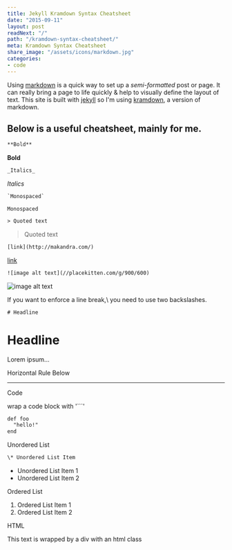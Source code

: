 ```yaml
---
title: Jekyll Kramdown Syntax Cheatsheet
date: "2015-09-11"
layout: post
readNext: "/"
path: "/kramdown-syntax-cheatsheet/"
meta: Kramdown Syntax Cheatsheet
share_image: "/assets/icons/markdown.jpg"
categories:
- code
---
```


Using [markdown](http://daringfireball.net/projects/markdown/) is a quick way to set up a _semi-formatted_ post or page. It can really bring a page to life quickly &amp; help to visually define the layout of text. This site is built with [jekyll](http://jekyllrb.com) so I'm using [kramdown](http://kramdown.gettalong.org/), a version of markdown.

## Below is a useful cheatsheet, mainly for me.

```html
**Bold**
```

**Bold**

```html
_Italics_
```

_Italics_

```html
`Monospaced`
```

`Monospaced`

```html
> Quoted text
```

> Quoted text

```html
[link](http://makandra.com/)
```

[link](http://makandra.com/)

```html
![image alt text](//placekitten.com/g/900/600)
```

![image alt text](//placekitten.com/g/900/600)

If you want to enforce a line break,\\
you need to use two backslashes.

```html
# Headline
```

# Headline
Lorem ipsum...

Horizontal Rule Below

------------------------

Code

wrap a code block with '```'

```html
def foo
  "hello!"
end
```

Unordered List

```html
\* Unordered List Item
```

* Unordered List Item 1
* Unordered List Item 2

Ordered List

1. Ordered List Item 1
2. Ordered List Item 2

HTML

<p class="html-example">This text is wrapped by a div with an html class</p>
